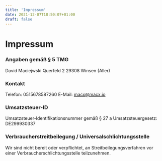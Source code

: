 ```yaml
---
title: 'Impressum'
date: 2021-12-07T18:50:07+01:00
draft: false
---
```


# Impressum

### Angaben gemäß § 5 TMG

David Maciejwski
Querfeld 2
29308 Winsen (Aller)

### Kontakt

Telefon: 0515678587260
E-Mail: macx@macx.io

### Umsatzsteuer-ID

Umsatzsteuer-Identifikationsnummer gemäß § 27 a Umsatzsteuergesetz:
DE299930337

### Verbraucher­streit­beilegung / Universal­schlichtungs­stelle

Wir sind nicht bereit oder verpflichtet, an Streitbeilegungsverfahren
vor einer Verbraucherschlichtungsstelle teilzunehmen.
